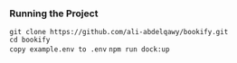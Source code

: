 ### Running the Project

`git clone https://github.com/ali-abdelqawy/bookify.git`
<br />
`cd bookify`
<br />
`copy example.env to .env`
`npm run dock:up`
